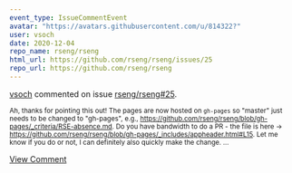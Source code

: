 ```yaml
---
event_type: IssueCommentEvent
avatar: "https://avatars.githubusercontent.com/u/814322?"
user: vsoch
date: 2020-12-04
repo_name: rseng/rseng
html_url: https://github.com/rseng/rseng/issues/25
repo_url: https://github.com/rseng/rseng
---
```


<a href='https://github.com/vsoch' target='_blank'>vsoch</a> commented on issue <a href='https://github.com/rseng/rseng/issues/25' target='_blank'>rseng/rseng#25</a>.

<small>Ah, thanks for pointing this out! The pages are now hosted on `gh-pages` so "master" just needs to be changed to "gh-pages", e.g., https://github.com/rseng/rseng/blob/gh-pages/_criteria/RSE-absence.md. Do you have bandwidth to do a PR - the file is here -> https://github.com/rseng/rseng/blob/gh-pages/_includes/appheader.html#L15. Let me know if you do or not, I can definitely also quickly make the change. ...</small>

<a href='https://github.com/rseng/rseng/issues/25' target='_blank'>View Comment</a>